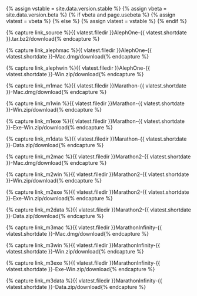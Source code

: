 {% assign vstable = site.data.version.stable %}
{% assign vbeta = site.data.version.beta %}
{% if vbeta and page.usebeta %}
  {% assign vlatest = vbeta %}
{% else %}
  {% assign vlatest = vstable %}
{% endif %}

{% capture link_source %}{{ vlatest.filedir }}AlephOne-{{ vlatest.shortdate }}.tar.bz2/download{% endcapture %}

{% capture link_alephmac %}{{ vlatest.filedir }}AlephOne-{{ vlatest.shortdate }}-Mac.dmg/download{% endcapture %}

{% capture link_alephwin %}{{ vlatest.filedir }}AlephOne-{{ vlatest.shortdate }}-Win.zip/download{% endcapture %}

{% capture link_m1mac %}{{ vlatest.filedir }}Marathon-{{ vlatest.shortdate }}-Mac.dmg/download{% endcapture %}

{% capture link_m1win %}{{ vlatest.filedir }}Marathon-{{ vlatest.shortdate }}-Win.zip/download{% endcapture %}

{% capture link_m1exe %}{{ vlatest.filedir }}Marathon-{{ vlatest.shortdate }}-Exe-Win.zip/download{% endcapture %}

{% capture link_m1data %}{{ vlatest.filedir }}Marathon-{{ vlatest.shortdate }}-Data.zip/download{% endcapture %}

{% capture link_m2mac %}{{ vlatest.filedir }}Marathon2-{{ vlatest.shortdate }}-Mac.dmg/download{% endcapture %}

{% capture link_m2win %}{{ vlatest.filedir }}Marathon2-{{ vlatest.shortdate }}-Win.zip/download{% endcapture %}

{% capture link_m2exe %}{{ vlatest.filedir }}Marathon2-{{ vlatest.shortdate }}-Exe-Win.zip/download{% endcapture %}

{% capture link_m2data %}{{ vlatest.filedir }}Marathon2-{{ vlatest.shortdate }}-Data.zip/download{% endcapture %}

{% capture link_m3mac %}{{ vlatest.filedir }}MarathonInfinity-{{ vlatest.shortdate }}-Mac.dmg/download{% endcapture %}

{% capture link_m3win %}{{ vlatest.filedir }}MarathonInfinity-{{ vlatest.shortdate }}-Win.zip/download{% endcapture %}

{% capture link_m3exe %}{{ vlatest.filedir }}MarathonInfinity-{{ vlatest.shortdate }}-Exe-Win.zip/download{% endcapture %}

{% capture link_m3data %}{{ vlatest.filedir }}MarathonInfinity-{{ vlatest.shortdate }}-Data.zip/download{% endcapture %}
